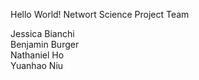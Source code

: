 Hello World!
Networt Science Project Team 

Jessica Bianchi  
Benjamin Burger   
Nathaniel Ho   
Yuanhao Niu 
